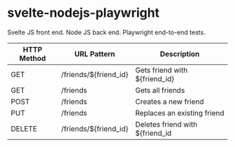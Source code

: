 # svelte-nodejs-playwright
Svelte JS front end. Node JS back end. Playwright end-to-end tests.

| HTTP Method   | URL Pattern           | Description                     |
|---------------|-----------------------|---------------------------------|
| GET           | /friends/${friend_id} | Gets friend with ${friend_id}   |
| GET           | /friends              | Gets all friends                |
| POST          | /friends              | Creates a new friend            |
| PUT           | /friends              | Replaces an existing friend     | 
| DELETE        | /friends/${friend_id} | Deletes friend with ${friend_id |
